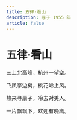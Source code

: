 ```yaml
---
title: 五律·看山
description: 写于 1955 年
article: false
---
```


# 五律·看山

三上北高峰，杭州一望空。

飞凤亭边树，桃花岭上风。

热来寻扇子，冷去对美人。

一片飘飘下，欢迎有晚鹰。
